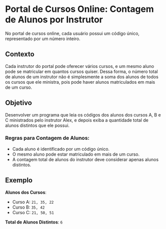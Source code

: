 # Portal de Cursos Online: Contagem de Alunos por Instrutor

No portal de cursos online, cada usuário possui um código único, representado por um número inteiro.

## Contexto

Cada instrutor do portal pode oferecer vários cursos, e um mesmo aluno pode se matricular em quantos cursos quiser. Dessa forma, o número total de alunos de um instrutor não é simplesmente a soma dos alunos de todos os cursos que ele ministra, pois pode haver alunos matriculados em mais de um curso.

## Objetivo

Desenvolver um programa que leia os códigos dos alunos dos cursos A, B e C ministrados pelo instrutor Alex, e depois exiba a quantidade total de alunos distintos que ele possui.

### Regras para Contagem de Alunos:
- Cada aluno é identificado por um código único.
- O mesmo aluno pode estar matriculado em mais de um curso.
- A contagem total de alunos do instrutor deve considerar apenas alunos distintos.

## Exemplo

**Alunos dos Cursos**:
- Curso A: `21, 35, 22`
- Curso B: `35, 42`
- Curso C: `21, 50, 51`

**Total de Alunos Distintos**: `6`